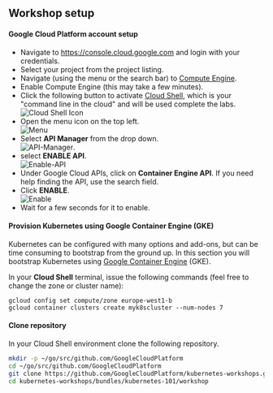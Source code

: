 ## Workshop setup

#### Google Cloud Platform account setup
* Navigate to https://console.cloud.google.com and login with your credentials.
* Select your project from the project listing.
* Navigate (using the menu or the search bar) to [Compute Engine](https://console.cloud.google.com/compute/).
* Enable Compute Engine (this may take a few minutes).
* Click the following button to activate [Cloud Shell](https://cloud.google.com/shell/docs),
which is your "command line in the cloud" and will be used complete the labs. ![Cloud Shell Icon](https://cloud.google.com/shell/docs/images/shell_icon.png)
* Open the menu icon on the top left.                                             
![Menu](https://codelabs.developers.google.com/codelabs/cloud-speech-intro/img/742dc285f86cdd1f.png)
* Select **API Manager** from the drop down.      
![API-Manager](https://codelabs.developers.google.com/codelabs/cloud-speech-intro/img/4cafd05ec8d75ebf.png).
* select **ENABLE API**.  
 ![Enable-API](https://codelabs.developers.google.com/codelabs/cloud-speech-intro/img/24185da15bfb437f.png)
* Under Google Cloud APIs, click on **Container Engine API**. If you need help finding the API, use the search field.
* Click **ENABLE**.  
![Enable](https://codelabs.developers.google.com/codelabs/cloud-speech-intro/img/985398850889c886.png)
* Wait for a few seconds for it to enable.

#### Provision Kubernetes using Google Container Engine (GKE)

Kubernetes can be configured with many options and add-ons, but can be time consuming to bootstrap from the ground up. In this section you will bootstrap Kubernetes using [Google Container Engine](https://cloud.google.com/container-engine) (GKE).

In your **Cloud Shell** terminal, issue the following commands (feel free to change the zone or cluster name):

```
gcloud config set compute/zone europe-west1-b
gcloud container clusters create myk8scluster --num-nodes 7
```

#### Clone repository

In your Cloud Shell environment clone the following repository.

```bash
mkdir -p ~/go/src/github.com/GoogleCloudPlatform
cd ~/go/src/github.com/GoogleCloudPlatform
git clone https://github.com/GoogleCloudPlatform/kubernetes-workshops.git
cd kubernetes-workshops/bundles/kubernetes-101/workshop
```
